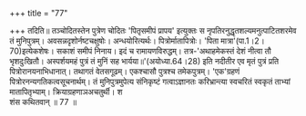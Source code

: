 +++
title = "77"

+++
तदिति॥ तञ्चोदितस्तेन पुत्रेण चोदितः 'पितृसमीपं प्रापय' इत्युक्तः स नृपतिरनुद्धृतशल्यमनुत्पाटितशरमेव तं मुनिपुत्रम्। अवसन्नदृशोर्नष्टचक्षुषोः। अन्धयोरित्यर्थः। पित्रोर्मातापित्रोः। 'पिता मात्रा'(पा.1।2।70)इत्येकशेषः। सकाशं समीपं निनाय। इदं च रामायणविरुद्धम्। तत्र-'अथाहमेकस्तं देशं नीत्वा तौ भृशदुःखितौ। अस्पर्शयमहं पुत्रं तं मुनिं सह भार्यया॥'(अयोध्या.64।28) इति नदीतीर एव मृतं पुत्रं प्रति पित्रोरानयनाभिधानात्। तथागतं वेतसगूढम्। एकश्चासौ पुत्रश्च तमेकपुत्रम्। 'एक'ग्रहणं पित्रोरनन्यगतिकत्वसूचनार्थम्। तं मुनिपुत्रमुपेत्य संनिकृष्टं गत्वाऽज्ञानतः करिभ्रान्त्या स्वचरितं स्वकृतं ताभ्यां मातापितृभ्याम्। क्रियाग्रहणाञअचतुर्थी। श  
शंस कथितवान् ॥ 77 ॥